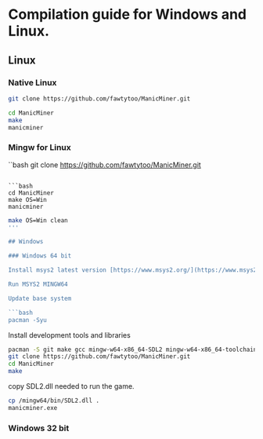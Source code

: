 # Compilation guide for Windows and Linux. 

## Linux

### Native Linux

```bash
git clone https://github.com/fawtytoo/ManicMiner.git
```

```bash
cd ManicMiner
make
manicminer
```

### Mingw for Linux

``bash
git clone https://github.com/fawtytoo/ManicMiner.git
```

```bash
cd ManicMiner
make OS=Win
manicminer
```
```bash
make OS=Win clean
'''

## Windows

### Windows 64 bit

Install msys2 latest version [https://www.msys2.org/](https://www.msys2.org/)

Run MSYS2 MINGW64

Update base system

```bash
pacman -Syu
```

Install development tools and libraries
```bash
pacman -S git make gcc mingw-w64-x86_64-SDL2 mingw-w64-x86_64-toolchain
git clone https://github.com/fawtytoo/ManicMiner.git
cd ManicMiner
make
```
copy SDL2.dll needed to run the game.
```bash
cp /mingw64/bin/SDL2.dll .
manicminer.exe
```

### Windows 32 bit
